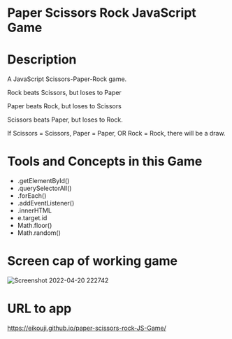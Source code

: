 # Paper Scissors Rock JavaScript Game #

# Description #
A JavaScript Scissors-Paper-Rock game. 

Rock beats Scissors, but loses to Paper

Paper beats Rock, but loses to Scissors

Scissors beats Paper, but loses to Rock.

If Scissors = Scissors, Paper = Paper, OR Rock = Rock, there will be a draw. 

# Tools and Concepts in this Game #
* .getElementById()
* .querySelectorAll()
* .forEach()
* .addEventListener()
* .innerHTML
* e.target.id
* Math.floor()
* Math.random()

# Screen cap of working game #

![Screenshot 2022-04-20 222742](https://user-images.githubusercontent.com/91100425/164380642-af79d698-50ab-472f-bbc6-ddc5daae4b2b.jpg)


# URL to app #

https://eikouji.github.io/paper-scissors-rock-JS-Game/
